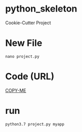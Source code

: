 # python_skeleton
Cookie-Cutter Project

# New File
```
nano project.py
```
# Code (URL)
[COPY-ME](https://raw.githubusercontent.com/hlop3z/python_skeleton/master/project.py)

# run
```
python3.7 project.py myapp
```
